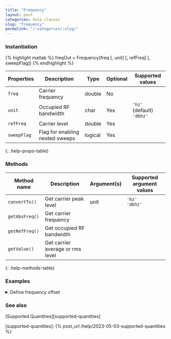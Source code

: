 ```yaml
---
title: "Frequency"
layout: post
categories: help classes
slug: "frequency"
permalink: "/:categories/:slug/"
---
```


### Instantiation
{% highlight matlab %}
freqOut = Frequency(freq [, unit] [, refFreq] [, sweepFlag])
{% endhighlight %}

| Properties   | Description                     | Type    | Optional | Supported values
| ------------ | ------------------------------- | ------- | -------- | -------------------------------
| `freq`       | Carrier frequency               | double  | No       |         
| `unit`       | Occupied RF bandwidth           | char    | Yes      | `'hz'` (default) <br /> `'dbhz'`       
| `refFreq`    | Carrier level                   | double  | Yes      |         
| `sweepFlag`  | Flag for enabling nested sweeps | logical | Yes      |         
{: .help-props-table}


### Methods

| Method name    | Description                      | Argument(s) | Supported argument values
| -------------- | -------------------------------- | ----------- | -------------------------
| `convertTo()`  | Get carrier peak level           | unit        | `'hz'` <br/> `'dbhz'`
| `getAbsFreq()` | Get carrier frequency            |             |
| `getRefFreq()` | Get occupied RF bandwidth        |             |
| `getValue()`   | Get carrier average or rms level |             |
{: .help-methods-table}

### Examples

<details class="collapsible" markdown="1"><summary>Define frequency offset</summary>

Define a 20 MHz offset relative to a 5160 MHz carrier

{% highlight matlab %}
freqOut = Frequency(20e6,'hz',5.16e9);
{% endhighlight %}

Get the offset value using `getValue`

{% highlight matlab %}
freqOut.getValue()
{% endhighlight %}

which gives

<div class="language-matlab matlab-printout">  
ans =
    20000000

</div>

We can also convert the relative offset to absolute frequency

{% highlight matlab %}
freqOutAbs = freqOut.getAbsFreq();
freqOutAbs.getValue()
{% endhighlight %}

Which, in this case, gives

<div class="language-matlab matlab-printout">  
ans =
   5.1800e+09
</div>

</details>

### See also
[Supported Quantities][supported-quantities]

[supported-quantities]: {% post_url /help/2023-05-03-supported-quantities %}  
